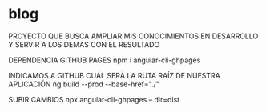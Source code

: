 # blog
PROYECTO QUE BUSCA AMPLIAR MIS CONOCIMIENTOS EN DESARROLLO Y SERVIR A LOS DEMAS CON EL RESULTADO

DEPENDENCIA GITHUB PAGES
npm i angular-cli-ghpages

INDICAMOS A GITHUB CUÁL SERÁ LA RUTA RAÍZ DE NUESTRA APLICACIÓN
ng build --prod --base-href="./"

SUBIR CAMBIOS
npx angular-cli-ghpages – dir=dist